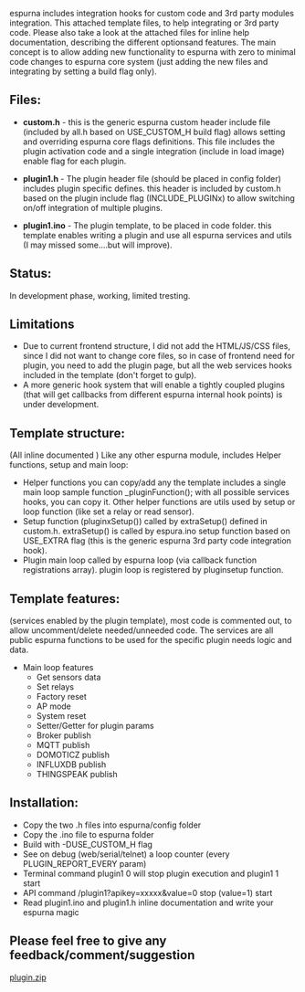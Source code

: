 espurna includes integration hooks for custom code and 3rd party modules integration. 
This attached template files,  to help integrating or 3rd party code. 
Please also take a look at the attached files for inline help documentation, describing the different optionsand features.
The main concept is to allow adding new functionality to espurna with zero to minimal code changes to espurna core system (just adding the new files and integrating by setting a build flag only).  
 
## Files:
* **custom.h** - this is the generic espurna custom header include file (included by all.h based on USE_CUSTOM_H build flag) allows setting and overriding espurna core flags definitions.
This file includes the plugin activation code and a single integration (include in load image) enable flag for each plugin.

* **plugin1.h** - The plugin header file (should be placed in config folder) includes plugin specific defines. this header is included by custom.h based on the plugin include flag (INCLUDE_PLUGINx) to allow switching on/off integration of multiple plugins.

* **plugin1.ino** - The plugin template, to be placed in code folder. this template enables writing a plugin and use all espurna services and utils (I may missed some....but will improve).

## Status:
In development phase, working, limited tresting.

## Limitations 
* Due to current frontend structure, I did not add the HTML/JS/CSS files, since I did not want to change core files, so in case of frontend need for plugin, you need to add the plugin page, but all the web services hooks included in the template (don't forget to gulp).
* A more generic hook system that will enable a tightly coupled plugins (that will get callbacks from different espurna internal hook points) is under development.
 
## Template structure:
(All inline documented )
Like any other espurna module, includes Helper functions, setup and main loop:
* Helper functions you can copy/add any the template includes a single main loop sample function _pluginFunction(); with all possible services hooks, you can copy it. Other helper functions are utils used by setup or loop function (like set a relay or read sensor).
* Setup function (pluginxSetup()) called by extraSetup() defined in custom.h. extraSetup() is called by espura.ino setup function based on USE_EXTRA flag (this is the generic espurna 3rd party code integration hook).
* Plugin main loop called by espurna loop (via callback function registrations array). plugin loop is registered by pluginsetup function.

## Template features:
(services enabled by the plugin template), most code is commented out, to allow uncomment/delete needed/unneeded code. The services are all public espurna functions to be used for the specific plugin needs logic and data.  

* Main loop features
   * Get sensors data
   * Set relays
   * Factory reset
   * AP mode
   * System reset
   * Setter/Getter for plugin params
   * Broker publish 
   * MQTT publish
   * DOMOTICZ publish
   * INFLUXDB publish
   * THINGSPEAK publish

## Installation:
* Copy the two .h files into espurna/config folder
* Copy the .ino file to espurna folder
* Build with -DUSE_CUSTOM_H flag
* See on debug (web/serial/telnet) a loop counter (every PLUGIN_REPORT_EVERY param)
* Terminal command plugin1 0 will stop plugin execution and plugin1 1 start
* API command /plugin1?apikey=xxxxx&value=0 stop (value=1) start
* Read plugin1.ino and plugin1.h inline documentation and write your espurna magic  
   
## Please feel free to give any feedback/comment/suggestion  
 
[plugin.zip](https://github.com/xoseperez/espurna/files/1903667/plugin.zip)


